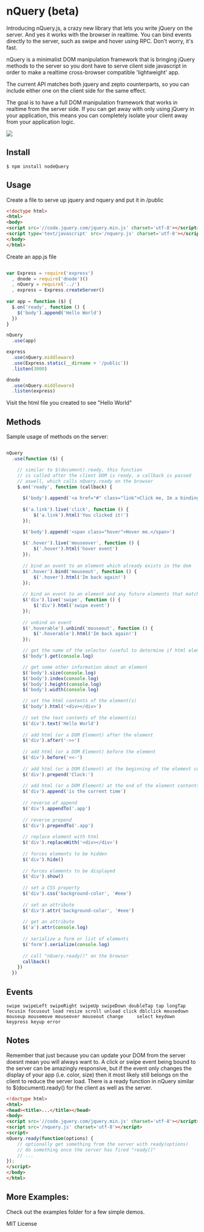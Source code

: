 nQuery (beta)
=============
Introducing nQuery.js, a crazy new library that lets you write jQuery on the 
server. And yes it works with the browser in realtime. You can bind events 
directly to the server, such as swipe and hover using RPC.  Don't worry, it's fast.

nQuery is a minimalist DOM manipulation framework that is bringing jQuery 
methods to the server so you dont have to serve client side javascript in 
order to make a realtime cross-browser compatible 'lightweight' app.

The current API matches both jquery and zepto counterparts, so you can include 
either one on the client side for the same effect.

The goal is to have a full DOM manipulation framework that works in realtime 
from the server side.  If you can get away with only using jQuery in your 
application, this means you can completely isolate your client away from your
application logic.

<img src='http://upload.wikimedia.org/wikipedia/commons/3/3e/MVC_Diagram_3.jpg' />

Install
-------

    $ npm install nodeQuery

Usage
-----
Create a file to serve up jquery and nquery and put it in /public

```html
<!doctype html>
<html>
<body>
<script src='//code.jquery.com/jquery.min.js' charset='utf-8'></script>
<script type='text/javascript' src='/nquery.js' charset='utf-8'></script>
</body>
</html>
````

Create an app.js file

```javascript

var Express = require('express')
  , dnode = require('dnode')()
  , nQuery = require('../')
  , express = Express.createServer()
  
var app = function ($) {
  $.on('ready', function () {
    $('body').append('Hello World')
  })
}

nQuery
  .use(app)

express
  .use(nQuery.middleware)
  .use(Express.static(__dirname + '/public'))
  .listen(3000)

dnode
  .use(nQuery.middleware)
  .listen(express)


````

Visit the html file you created to see "Hello World"


Methods
-------

Sample usage of methods on the server:

```javascript

nQuery
  .use(function ($) {

    // similar to $(document).ready, this function
    // is called after the client DOM is ready, a callback is passed
    // aswell, which calls nQuery.ready on the browser
    $.on('ready', function (callback) { 
      
      $('body').append('<a href="#" class="link">Click me, Im a binding.</a>')
      
      $('a.link').live('click', function () {
          $('a.link').html('You clicked it!')
      });

      $('body').append('<span class="hover">Hover me.</span>')
      
      $('.hover').live('mouseover', function () {
          $('.hover').html('hover event')
      });
      
      // bind an event to an element which already exists in the dom
      $('.hover').bind('mouseout', function () {
          $('.hover').html('Im back again!')
      });
      
      // bind an event to an element and any future elements that match the selector
      $('div').live('swipe', function () {
          $('div').html('swipe event')
      });
      
      // unbind an event
      $('.hoverable').unbind('mouseout', function () {
          $('.hoverable').html('Im back again!')
      });

      // get the name of the selector (useful to determine if html element exists)
      $('body').get(console.log)

      // get some other information about an element
      $('body').size(console.log)
      $('body').index(console.log)
      $('body').height(console.log)
      $('body').width(console.log)

      // set the html contents of the element(s)
      $('body').html('<div></div>')
      
      // set the text contents of the element(s)
      $('div').text('Hello World')
      
      // add html (or a DOM Element) after the element
      $('div').after('->>')
      
      // add html (or a DOM Element) before the element
      $('div').before('<<-')
      
      // add html (or a DOM Element) at the beginning of the element contents
      $('div').prepend('Clock:')
      
      // add html (or a DOM Element) at the end of the element contents
      $('div').append('is the current time')
      
      // reverse of append
      $('div').appendTo('.app')
      
      // reverse prepend
      $('div').prependTo('.app')
      
      // replace element with html
      $('div').replaceWith('<div></div>')
      
      // forces elements to be hidden
      $('div').hide()
      
      // forces elements to be displayed
      $('div').show()
       
      // set a CSS property
      $('div').css('background-color', '#eee')
      
      // set an attribute
      $('div').attr('background-color', '#eee')
      
      // get an attribute
      $('a').attr(console.log)
      
      // serialize a form or list of elements
      $('form').serialize(console.log)
      
      // call "nQuery.ready()" on the browser
      callback()
    })
  })


````

Events
-------

    swipe swipeLeft swipeRight swipeUp swipeDown doubleTap tap longTap focusin focusout load resize scroll unload click dblclick mousedown mouseup mousemove mouseover mouseout change     select keydown keypress keyup error


Notes
-----
Remember that just because you can update your DOM from the server doesnt mean 
you will always want to. A click or swipe event being bound to the server 
can be amazingly responsive, but if the event only changes the display of your 
app (i.e. color, size) then it most likely still belongs on the client to 
reduce the server load.  There is a ready function in nQuery similar to 
$(document).ready() for the client as well as the server.

```html
<!doctype html>
<html>
<head><title>...</title></head>
<body>
<script src='//code.jquery.com/jquery.min.js' charset='utf-8'></script>
<script src='/nquery.js' charset='utf-8'></script>
<script>
nQuery.ready(function(options) {
    // optionally get something from the server with ready(options)
    // do something once the server has fired "ready()"
    // ...
});
</script>
</body>
</html>
````

More Examples:
---------
Check out the examples folder for a few simple demos.

MIT License

